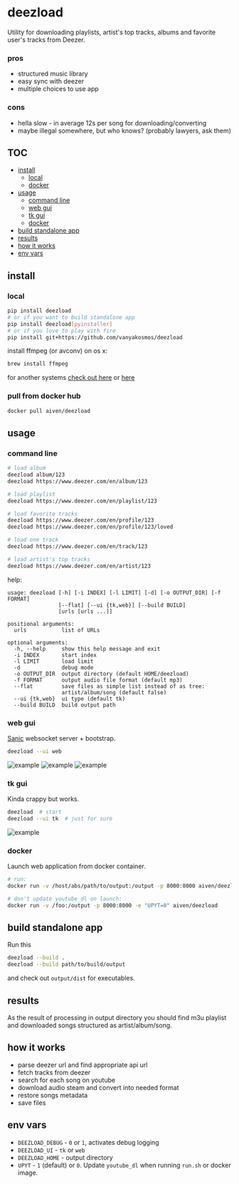 # deezload

Utility for downloading playlists, artist's top tracks, albums and favorite user's tracks from Deezer.

### pros

- structured music library
- easy sync with deezer
- multiple choices to use app

### cons

- hella slow - in average 12s per song for downloading/converting
- maybe illegal somewhere, but who knows? (probably lawyers, ask them)

## TOC

- [install](#install)
  - [local](#local)
  - [docker](#pull-from-docker-hub)
- [usage](#usage)
	- [command line](#command-line)
  - [web gui](#web-gui)
  - [tk gui](#tk-gui)
  - [docker](#docker)
- [build standalone app](#build-standalone-app)
- [results](#results)
- [how it works](#how-it-works)
- [env vars](#env-vars)


## install

### local
```bash
pip install deezload
# or if you want to build standalone app
pip install deezload[pyinstaller]
# or if you love to play with fire
pip install git+https://github.com/vanyakosmos/deezload
```

install ffmpeg (or avconv) on os x:
```bash
brew install ffmpeg
```
for another systems [check out here](https://github.com/adaptlearning/adapt_authoring/wiki/Installing-FFmpeg) or [here](https://duckduckgo.com/?q=install+ffmpeg)

### pull from docker hub

```bash
docker pull aiven/deezload
```

## usage

### command line

```bash
# load album
deezload album/123
deezload https://www.deezer.com/en/album/123

# load playlist
deezload https://www.deezer.com/en/playlist/123

# load favorite tracks
deezload https://www.deezer.com/en/profile/123
deezload https://www.deezer.com/en/profile/123/loved

# load one track
deezload https://www.deezer.com/en/track/123

# load artist's top tracks
deezload https://www.deezer.com/en/artist/123
```

help:
```
usage: deezload [-h] [-i INDEX] [-l LIMIT] [-d] [-o OUTPUT_DIR] [-f FORMAT]
                [--flat] [--ui {tk,web}] [--build BUILD]
                [urls [urls ...]]

positional arguments:
  urls           list of URLs

optional arguments:
  -h, --help     show this help message and exit
  -i INDEX       start index
  -l LIMIT       load limit
  -d             debug mode
  -o OUTPUT_DIR  output directory (default HOME/deezload)
  -f FORMAT      output audio file format (default mp3)
  --flat         save files as simple list instead of as tree:
                 artist/album/song (default false)
  --ui {tk,web}  ui type (default tk)
  --build BUILD  build output path
```


### web gui

[Sanic](https://github.com/huge-success/sanic) websocket server + bootstrap.

```bash
deezload --ui web
```

![example](screenshots/web1.png)
![example](screenshots/web2.png)
![example](screenshots/web3.png)

### tk gui

Kinda crappy but works.

```bash
deezload  # start
deezload --ui tk  # just for sure
```

![example](screenshots/tk1.png)


### docker

Launch web application from docker container.

```bash
# run:
docker run -v /host/abs/path/to/output:/output -p 8000:8000 aiven/deezload

# don't update youtube_dl on launch:
docker run -v /foo:/output -p 8000:8000 -e "UPYT=0" aiven/deezload
```


## build standalone app

Run this
```bash
deezload --build .
deezload --build path/to/build/output
```
and check out `output/dist` for executables.


## results

As the result of processing in output directory you should find m3u playlist and downloaded songs structured as artist/album/song.


## how it works

- parse deezer url and find appropriate api url
- fetch tracks from deezer
- search for each song on youtube
- download audio steam and convert into needed format
- restore songs metadata
- save files


## env vars

- `DEEZLOAD_DEBUG` - `0` or `1`, activates debug logging
- `DEEZLOAD_UI` - `tk` or `web`
- `DEEZLOAD_HOME` - output directory
- `UPYT` - `1` (default) or `0`. Update `youtube_dl` when running `run.sh` or docker image.
